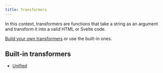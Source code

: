 ```yaml
---
title: Transformers
---
```


In this context, transformers are functions that take a string as an argument and transform it into a valid HTML or Svelte code.

[Build your own transformers](/transformers/build) or use the built-in ones.

## Built-in transformers

- [Unified](/unified)

